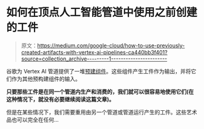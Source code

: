 # 如何在顶点人工智能管道中使用之前创建的工件

> 原文：<https://medium.com/google-cloud/how-to-use-previously-created-artifacts-with-vertex-ai-pipelines-ca440bb3f401?source=collection_archive---------1----------------------->

谷歌为 Vertex AI 管道提供了一堆[预建组件](https://cloud.google.com/vertex-ai/docs/pipelines/gcpc-list)。这些组件产生工件作为输出，并将它们作为其他预构建组件的输入。

**只要那些工件是在同一个管道内生产和消费的，我们就可以很容易地使用它们(在这种情况下，就没有必要继续阅读这篇文章)。**

但是在某些情况下，我们需要重用由另一个管道或管道运行产生的工件。这些艺术品也可以完全在任何…